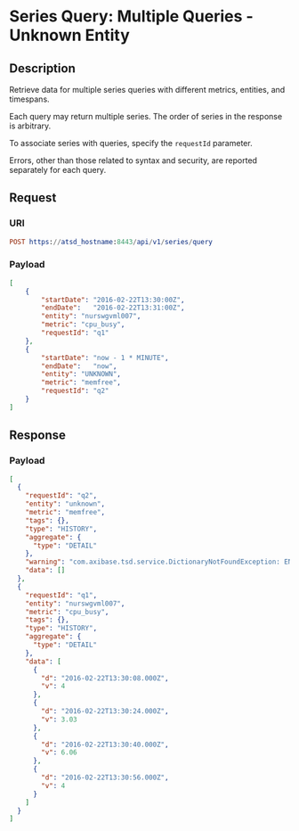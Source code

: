 # Series Query: Multiple Queries - Unknown Entity

## Description

Retrieve data for multiple series queries with different metrics, entities, and timespans.

Each query may return multiple series. The order of series in the response is arbitrary.

To associate series with queries, specify the `requestId` parameter.

Errors, other than those related to syntax and security, are reported separately for each query.

## Request

### URI

```elm
POST https://atsd_hostname:8443/api/v1/series/query
```

### Payload

```json
[
    {
        "startDate": "2016-02-22T13:30:00Z",
        "endDate":   "2016-02-22T13:31:00Z",
        "entity": "nurswgvml007",
        "metric": "cpu_busy",
		"requestId": "q1"
    },
    {
        "startDate": "now - 1 * MINUTE",
        "endDate":   "now",
        "entity": "UNKNOWN",
        "metric": "memfree",
		"requestId": "q2"
    }
]
```

## Response

### Payload

```json
[
  {
    "requestId": "q2",
    "entity": "unknown",
    "metric": "memfree",
    "tags": {},
    "type": "HISTORY",
    "aggregate": {
      "type": "DETAIL"
    },
    "warning": "com.axibase.tsd.service.DictionaryNotFoundException: ENTITY not found for name: 'unknown'",
    "data": []
  },
  {
    "requestId": "q1",
    "entity": "nurswgvml007",
    "metric": "cpu_busy",
    "tags": {},
    "type": "HISTORY",
    "aggregate": {
      "type": "DETAIL"
    },
    "data": [
      {
        "d": "2016-02-22T13:30:08.000Z",
        "v": 4
      },
      {
        "d": "2016-02-22T13:30:24.000Z",
        "v": 3.03
      },
      {
        "d": "2016-02-22T13:30:40.000Z",
        "v": 6.06
      },
      {
        "d": "2016-02-22T13:30:56.000Z",
        "v": 4
      }
    ]
  }
]
```
